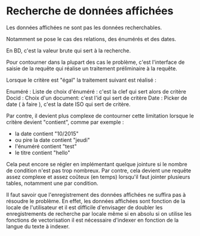 # Recherche de données affichées

Les données affichées ne sont pas les données recherchables.

Notamment se pose le cas des relations, des énumérés et des dates. 

En BD, c'est la valeur brute qui sert à la recherche. 

Pour contourner dans la plupart des cas le problème, c'est l'interface de saisie 
de la requête qui réalise un traitement préliminaire à la requête.

Lorsque le critère est "égal" la traitement suivant est réalisé :

Enuméré : Liste de choix d'énuméré : c'est la clef qui sert alors de critère
Docid : Choix d'un document: c'est l'id qui sert de critère
Date : Picker de date ( à faire ), c'est la date ISO qui sert de critère.


Par contre, il devient plus complexe de contourner cette limitation lorsque le critère
devient "contient", comme par exemple :

*   la date contient "10/2015"
*   ou pire la date contient "jeudi" 
*   l'énuméré contient "test"
*   le titre contient "hello"

Cela peut encore se régler en implémentant quelque jointure si le nombre de
condition n'est pas trop nombreux. Par contre, cela devient une requête assez
complexe et assez coûteux (en temps) lorsqu'il faut jointer plusieurs tables,
notamment une par condition.


Il faut savoir que l'enregistrement des données affichées ne suffira pas à
résoudre le problème. En effet, les données affichées sont fonction de la locale
de l'utilisateur et il est difficile d'envisager de doubler les enregistrements
de recherche par locale même si en absolu si on utilise les fonctions de
vectorisation il est nécessaire d'indexer en fonction de la langue du texte à
indexer.

